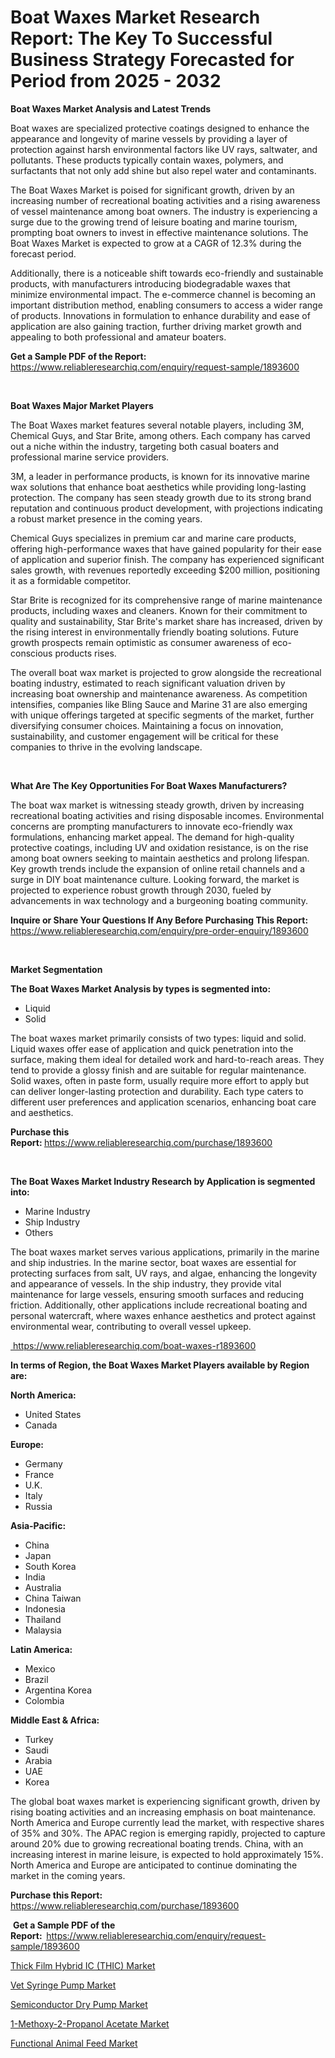 <p><h1>Boat Waxes Market Research Report: The Key To Successful Business Strategy Forecasted for Period from 2025 - 2032</h1></p><p><strong>Boat Waxes Market Analysis and Latest Trends</strong></p>
<p><p>Boat waxes are specialized protective coatings designed to enhance the appearance and longevity of marine vessels by providing a layer of protection against harsh environmental factors like UV rays, saltwater, and pollutants. These products typically contain waxes, polymers, and surfactants that not only add shine but also repel water and contaminants.</p><p>The Boat Waxes Market is poised for significant growth, driven by an increasing number of recreational boating activities and a rising awareness of vessel maintenance among boat owners. The industry is experiencing a surge due to the growing trend of leisure boating and marine tourism, prompting boat owners to invest in effective maintenance solutions. The Boat Waxes Market is expected to grow at a CAGR of 12.3% during the forecast period.</p><p>Additionally, there is a noticeable shift towards eco-friendly and sustainable products, with manufacturers introducing biodegradable waxes that minimize environmental impact. The e-commerce channel is becoming an important distribution method, enabling consumers to access a wider range of products. Innovations in formulation to enhance durability and ease of application are also gaining traction, further driving market growth and appealing to both professional and amateur boaters.</p></p>
<p><strong>Get a Sample PDF of the Report:&nbsp;</strong> <a href="https://www.reliableresearchiq.com/enquiry/request-sample/1893600?utm_campaign=2222&utm_medium=2&utm_source=Github&utm_content=ia&utm_term=31012025&utm_id=boat-waxes">https://www.reliableresearchiq.com/enquiry/request-sample/1893600</a></p>
<p>&nbsp;</p>
<p><strong>Boat Waxes Major Market Players</strong></p>
<p><p>The Boat Waxes market features several notable players, including 3M, Chemical Guys, and Star Brite, among others. Each company has carved out a niche within the industry, targeting both casual boaters and professional marine service providers.</p><p>3M, a leader in performance products, is known for its innovative marine wax solutions that enhance boat aesthetics while providing long-lasting protection. The company has seen steady growth due to its strong brand reputation and continuous product development, with projections indicating a robust market presence in the coming years.</p><p>Chemical Guys specializes in premium car and marine care products, offering high-performance waxes that have gained popularity for their ease of application and superior finish. The company has experienced significant sales growth, with revenues reportedly exceeding $200 million, positioning it as a formidable competitor.</p><p>Star Brite is recognized for its comprehensive range of marine maintenance products, including waxes and cleaners. Known for their commitment to quality and sustainability, Star Brite's market share has increased, driven by the rising interest in environmentally friendly boating solutions. Future growth prospects remain optimistic as consumer awareness of eco-conscious products rises.</p><p>The overall boat wax market is projected to grow alongside the recreational boating industry, estimated to reach significant valuation driven by increasing boat ownership and maintenance awareness. As competition intensifies, companies like Bling Sauce and Marine 31 are also emerging with unique offerings targeted at specific segments of the market, further diversifying consumer choices. Maintaining a focus on innovation, sustainability, and customer engagement will be critical for these companies to thrive in the evolving landscape.</p></p>
<p>&nbsp;</p>
<p><strong>What Are The Key Opportunities For Boat Waxes Manufacturers?</strong></p>
<p><p>The boat wax market is witnessing steady growth, driven by increasing recreational boating activities and rising disposable incomes. Environmental concerns are prompting manufacturers to innovate eco-friendly wax formulations, enhancing market appeal. The demand for high-quality protective coatings, including UV and oxidation resistance, is on the rise among boat owners seeking to maintain aesthetics and prolong lifespan. Key growth trends include the expansion of online retail channels and a surge in DIY boat maintenance culture. Looking forward, the market is projected to experience robust growth through 2030, fueled by advancements in wax technology and a burgeoning boating community.</p></p>
<p><strong>Inquire or Share Your Questions If Any Before Purchasing This Report:</strong> <a href="https://www.reliableresearchiq.com/enquiry/pre-order-enquiry/1893600?utm_campaign=2222&utm_medium=2&utm_source=Github&utm_content=ia&utm_term=31012025&utm_id=boat-waxes">https://www.reliableresearchiq.com/enquiry/pre-order-enquiry/1893600</a></p>
<p>&nbsp;</p>
<p><strong>Market Segmentation</strong></p>
<p><strong>The Boat Waxes Market Analysis by types is segmented into:</strong></p>
<p><ul><li>Liquid</li><li>Solid</li></ul></p>
<p><p>The boat waxes market primarily consists of two types: liquid and solid. Liquid waxes offer ease of application and quick penetration into the surface, making them ideal for detailed work and hard-to-reach areas. They tend to provide a glossy finish and are suitable for regular maintenance. Solid waxes, often in paste form, usually require more effort to apply but can deliver longer-lasting protection and durability. Each type caters to different user preferences and application scenarios, enhancing boat care and aesthetics.</p></p>
<p><strong>Purchase this Report:&nbsp;</strong><a href="https://www.reliableresearchiq.com/purchase/1893600?utm_campaign=2222&utm_medium=2&utm_source=Github&utm_content=ia&utm_term=31012025&utm_id=boat-waxes">https://www.reliableresearchiq.com/purchase/1893600</a></p>
<p>&nbsp;</p>
<p><strong>The Boat Waxes Market Industry Research by Application is segmented into:</strong></p>
<p><ul><li>Marine Industry</li><li>Ship Industry</li><li>Others</li></ul></p>
<p><p>The boat waxes market serves various applications, primarily in the marine and ship industries. In the marine sector, boat waxes are essential for protecting surfaces from salt, UV rays, and algae, enhancing the longevity and appearance of vessels. In the ship industry, they provide vital maintenance for large vessels, ensuring smooth surfaces and reducing friction. Additionally, other applications include recreational boating and personal watercraft, where waxes enhance aesthetics and protect against environmental wear, contributing to overall vessel upkeep.</p></p>
<p><a href="https://www.reliableresearchiq.com/boat-waxes-r1893600?utm_campaign=2222&utm_medium=2&utm_source=Github&utm_content=ia&utm_term=31012025&utm_id=boat-waxes">&nbsp;https://www.reliableresearchiq.com/boat-waxes-r1893600</a></p>
<p><strong>In terms of Region, the Boat Waxes Market Players available by Region are:</strong></p>
<p>
    <p> <strong> North America: </strong>
        <ul>
            <li>United States</li>
            <li>Canada</li>
        </ul>
        </p> 
    <p> <strong> Europe: </strong>
        <ul>
            <li>Germany</li>
            <li>France</li>
            <li>U.K.</li>
            <li>Italy</li>
            <li>Russia</li>
        </ul>
        </p> 
    <p> <strong> Asia-Pacific: </strong>
        <ul>
            <li>China</li>
            <li>Japan</li>
            <li>South Korea</li>
            <li>India</li>
            <li>Australia</li>
            <li>China Taiwan</li>
            <li>Indonesia</li>
            <li>Thailand</li>
            <li>Malaysia</li>
        </ul>
        </p> 
    <p> <strong> Latin America: </strong>
        <ul>
            <li>Mexico</li>
            <li>Brazil</li>
            <li>Argentina Korea</li>
            <li>Colombia</li>
        </ul>
        </p> 
    <p> <strong> Middle East & Africa: </strong>
        <ul>
            <li>Turkey</li>
            <li>Saudi</li>
            <li>Arabia</li>
            <li>UAE</li>
            <li>Korea</li>
        </ul>
    </p>
    </p>
<p><p>The global boat waxes market is experiencing significant growth, driven by rising boating activities and an increasing emphasis on boat maintenance. North America and Europe currently lead the market, with respective shares of 35% and 30%. The APAC region is emerging rapidly, projected to capture around 20% due to growing recreational boating trends. China, with an increasing interest in marine leisure, is expected to hold approximately 15%. North America and Europe are anticipated to continue dominating the market in the coming years.</p></p>
<p><strong>Purchase this Report: </strong><a href="https://www.reliableresearchiq.com/purchase/1893600?utm_campaign=2222&utm_medium=2&utm_source=Github&utm_content=ia&utm_term=31012025&utm_id=boat-waxes">https://www.reliableresearchiq.com/purchase/1893600</a></p>
<p>&nbsp;<strong>Get a Sample PDF of the Report:&nbsp;&nbsp;</strong><a href="https://www.reliableresearchiq.com/enquiry/request-sample/1893600?utm_campaign=2222&utm_medium=2&utm_source=Github&utm_content=ia&utm_term=31012025&utm_id=boat-waxes">https://www.reliableresearchiq.com/enquiry/request-sample/1893600</a></p>
<p><strong></strong></p>
<p><p><a href="https://www.linkedin.com/pulse/comprehensive-assessment-globalthick-film-hybrid-ic-thic-marketmarketsize-hswje?utm_campaign=2222&utm_medium=2&utm_source=Github&utm_content=ia&utm_term=31012025&utm_id=boat-waxes">Thick Film Hybrid IC (THIC) Market</a></p><p><a href="https://www.linkedin.com/pulse/strategic-insights-global-vet-syringe-pump-market-trends-ampdc?utm_campaign=2222&utm_medium=2&utm_source=Github&utm_content=ia&utm_term=31012025&utm_id=boat-waxes">Vet Syringe Pump Market</a></p><p><a href="https://www.linkedin.com/pulse/success-road-map-growing-semiconductor-dry-pump-market-industrys-oupge?utm_campaign=2222&utm_medium=2&utm_source=Github&utm_content=ia&utm_term=31012025&utm_id=boat-waxes">Semiconductor Dry Pump Market</a></p><p><a href="https://www.linkedin.com/pulse/unlock-vital-data-1-methoxy-2-propanol-acetate-market-dyllc?utm_campaign=2222&utm_medium=2&utm_source=Github&utm_content=ia&utm_term=31012025&utm_id=boat-waxes">1-Methoxy-2-Propanol Acetate Market</a></p><p><a href="https://www.linkedin.com/pulse/comprehensive-analysis-global-functional-animal-feed-market-byffc?utm_campaign=2222&utm_medium=2&utm_source=Github&utm_content=ia&utm_term=31012025&utm_id=boat-waxes">Functional Animal Feed Market</a></p></p>